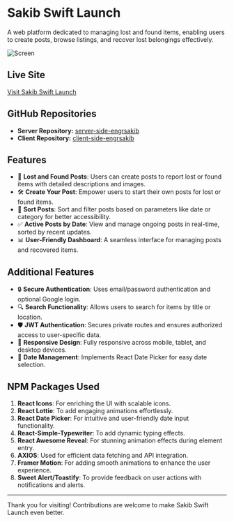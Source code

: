 # Sakib Swift Launch

A web platform dedicated to managing lost and found items, enabling users to create posts, browse listings, and recover lost belongings effectively.

![Screen](./dist/screen.jpg)
## Live Site
[Visit Sakib Swift Launch](https://sakib-welfare-champine.netlify.app/)

## GitHub Repositories
- **Server Repository:** [server-side-engrsakib](https://github.com/programming-hero-web-course2/b10a11-server-side-engrsakib)
- **Client Repository:** [client-side-engrsakib](https://github.com/programming-hero-web-course2/b10a11-client-side-engrsakib)

## Features
- 🌟 **Lost and Found Posts**: Users can create posts to report lost or found items with detailed descriptions and images.
- 🛠 **Create Your Post**: Empower users to start their own posts for lost or found items.
- 🔎 **Sort Posts**: Sort and filter posts based on parameters like date or category for better accessibility.
- ✅ **Active Posts by Date**: View and manage ongoing posts in real-time, sorted by recent updates.
- 📊 **User-Friendly Dashboard**: A seamless interface for managing posts and recovered items.

## Additional Features
- 🔒 **Secure Authentication**: Uses email/password authentication and optional Google login.
- 🔍 **Search Functionality**: Allows users to search for items by title or location.
- 🛡️ **JWT Authentication**: Secures private routes and ensures authorized access to user-specific data.
- 🎨 **Responsive Design**: Fully responsive across mobile, tablet, and desktop devices.
- 📅 **Date Management**: Implements React Date Picker for easy date selection.

## NPM Packages Used
1. **React Icons**: For enriching the UI with scalable icons.  
2. **React Lottie**: To add engaging animations effortlessly.  
3. **React Date Picker**: For intuitive and user-friendly date input functionality.  
4. **React-Simple-Typewriter**: To add dynamic typing effects.  
5. **React Awesome Reveal**: For stunning animation effects during element entry.  
6. **AXIOS**: Used for efficient data fetching and API integration.
7. **Framer Motion**: For adding smooth animations to enhance the user experience.
8. **Sweet Alert/Toastify**: To provide feedback on user actions with notifications and alerts.

---

Thank you for visiting! Contributions are welcome to make Sakib Swift Launch even better.

